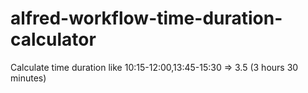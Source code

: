 # alfred-workflow-time-duration-calculator
Calculate time duration like 10:15-12:00,13:45-15:30 => 3.5 (3 hours 30 minutes)
